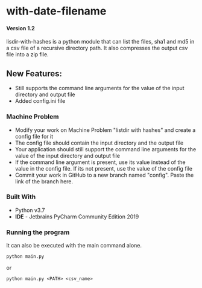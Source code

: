 # with-date-filename
#### Version 1.2

lisdir-with-hashes is a python module that can list the files, sha1 and md5 in a csv file of a recursive directory path. It also compresses the output csv file into a zip file. 


## New Features: 
* Still supports the command line arguments for the value of the input directory and output file
* Added config.ini file


### Machine Problem

* Modify your work on Machine Problem "listdir with hashes" and create a config file for it
* The config file should contain the input directory and the output file
* Your application should still support the command line arguments for the value of the input directory and output file
* If the command line argument is present, use its value instead of the value in the config file. If its not present, use the value of the config file
* Commit your work in GitHub to a new branch named "config". Paste the link of the branch here.



### Built With
* Python v3.7
* <b>IDE</b> - Jetbrains PyCharm Community Edition 2019


### Running the program
It can also be executed with the main command alone.

```
python main.py
```
or
```
python main.py <PATH> <csv_name>

```
